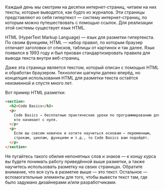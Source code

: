 Каждый день мы смотрим на десятки интернет-страниц, читаем на них тексты, которые выводятся, как будто из журналов. Эти страницы представляют из себя гипертекст — систему интернет-страниц, по которым можно путешествовать с помощью ссылок. Для реализации этой системы существует язык HTML.

HTML (HyperText Markup Language) — язык для разметки гипертекста. По своим функциям, HTML —  набор правил, по которым браузер отличает заголовки от списков, таблицы от картинок и так далее. Язык появился в 1993 году и был призван стандартизировать правила для вывода текста внутри веб-страниц.

Даже эта страница является текстом, который описан с помощью HTML и обработан браузером. Технологии шагнули далеко вперёд, но концепция использования HTML для разметки текста остаётся неизменной и спустя много лет.

Вот пример HTML разметки:

```html
<section>
  <h2>Code Basics</h2>
  <p>
    Code Basics — бесплатные практические уроки по программированию для тех,
    кто начинает с нуля.
  </p>
  <p>
    Если вы совсем новичок и хотите научиться основам — переменным,
    строкам, циклам, функциям и т.д., то Code Basics вам подойдёт.
  </p>
</section>
```

Не пугайтесь такого обилия непонятных слов и знаков — к концу курса вы будете понимать работу приведённой выше разметки, а также научитесь использовать разметку на своих страницах. Обратите внимание, что вся суть в разметке выше — это текст. Остальное — вспомогательные элементы для того, чтобы вывести текст там, где было задумано дизайнерами и/или разработчиками.
